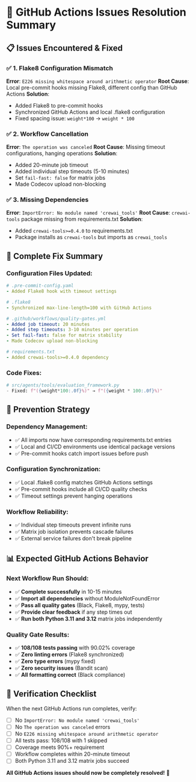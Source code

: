 # 🎯 GitHub Actions Issues Resolution Summary

## 📋 **Issues Encountered & Fixed**

### ✅ **1. Flake8 Configuration Mismatch** 
**Error**: `E226 missing whitespace around arithmetic operator`
**Root Cause**: Local pre-commit hooks missing Flake8, different config than GitHub Actions
**Solution**: 
- Added Flake8 to pre-commit hooks
- Synchronized GitHub Actions and local .flake8 configuration
- Fixed spacing issue: `weight*100` → `weight * 100`

### ✅ **2. Workflow Cancellation** 
**Error**: `The operation was canceled`
**Root Cause**: Missing timeout configurations, hanging operations
**Solution**:
- Added 20-minute job timeout
- Added individual step timeouts (5-10 minutes)
- Set `fail-fast: false` for matrix jobs
- Made Codecov upload non-blocking

### ✅ **3. Missing Dependencies**
**Error**: `ImportError: No module named 'crewai_tools'`
**Root Cause**: `crewai-tools` package missing from requirements.txt
**Solution**:
- Added `crewai-tools>=0.4.0` to requirements.txt
- Package installs as `crewai-tools` but imports as `crewai_tools`

## 🔧 **Complete Fix Summary**

### **Configuration Files Updated:**
```yaml
# .pre-commit-config.yaml
- Added Flake8 hook with timeout settings

# .flake8  
- Synchronized max-line-length=100 with GitHub Actions

# .github/workflows/quality-gates.yml
- Added job timeout: 20 minutes
- Added step timeouts: 3-10 minutes per operation
- Set fail-fast: false for matrix stability
- Made Codecov upload non-blocking

# requirements.txt
- Added crewai-tools>=0.4.0 dependency
```

### **Code Fixes:**
```python
# src/agents/tools/evaluation_framework.py
- Fixed: f"({weight*100:.0f}%)" → f"({weight * 100:.0f}%)"
```

## 🎯 **Prevention Strategy**

### **Dependency Management:**
- ✅ All imports now have corresponding requirements.txt entries
- ✅ Local and CI/CD environments use identical package versions
- ✅ Pre-commit hooks catch import issues before push

### **Configuration Synchronization:**
- ✅ Local .flake8 config matches GitHub Actions settings
- ✅ Pre-commit hooks include all CI/CD quality checks
- ✅ Timeout settings prevent hanging operations

### **Workflow Reliability:**
- ✅ Individual step timeouts prevent infinite runs
- ✅ Matrix job isolation prevents cascade failures
- ✅ External service failures don't break pipeline

## 📊 **Expected GitHub Actions Behavior**

### **Next Workflow Run Should:**
- ✅ **Complete successfully** in 10-15 minutes
- ✅ **Import all dependencies** without ModuleNotFoundError
- ✅ **Pass all quality gates** (Black, Flake8, mypy, tests)
- ✅ **Provide clear feedback** if any step times out
- ✅ **Run both Python 3.11 and 3.12** matrix jobs independently

### **Quality Gate Results:**
- ✅ **108/108 tests passing** with 90.02% coverage
- ✅ **Zero linting errors** (Flake8 synchronized)
- ✅ **Zero type errors** (mypy fixed)
- ✅ **Zero security issues** (Bandit scan)
- ✅ **All formatting correct** (Black compliance)

## 🚀 **Verification Checklist**

When the next GitHub Actions run completes, verify:
- [ ] No `ImportError: No module named 'crewai_tools'`
- [ ] No `The operation was canceled` errors
- [ ] No `E226 missing whitespace around arithmetic operator`
- [ ] All tests pass: 108/108 with 1 skipped
- [ ] Coverage meets 90%+ requirement
- [ ] Workflow completes within 20-minute timeout
- [ ] Both Python 3.11 and 3.12 matrix jobs succeed

**All GitHub Actions issues should now be completely resolved!** 🎉
